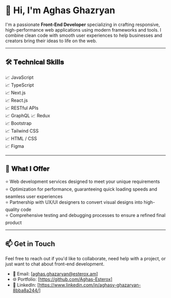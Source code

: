 # 👋 Hi, I'm Aghas Ghazryan

I'm a passionate **Front-End Developer** specializing in crafting responsive, high-performance web applications using modern frameworks and tools. I combine clean code with smooth user experiences to help businesses and creators bring their ideas to life on the web.

---

## 🛠 𝐓𝐞𝐜𝐡𝐧𝐢𝐜𝐚𝐥 𝐒𝐤𝐢𝐥𝐥𝐬

📈 JavaScript  
📈 TypeScript  
📈 Next.js  
📈 React.js  
📈 RESTful APIs  
📈 GraphQL 
📈 Redux  
📈 Bootstrap  
📈 Tailwind CSS  
📈 HTML / CSS  
📈 Figma

---

## 💼 𝐖𝐡𝐚𝐭 𝐈 𝐎𝐟𝐟𝐞𝐫

⭐️ Web development services designed to meet your unique requirements  
⭐️ Optimization for performance, guaranteeing quick loading speeds and seamless user experiences  
⭐️ Partnership with UX/UI designers to convert visual designs into high-quality code  
⭐️ Comprehensive testing and debugging processes to ensure a refined final product

---

## 📫 Get in Touch

Feel free to reach out if you'd like to collaborate, need help with a project, or just want to chat about front-end development.

- 📧 Email: [aghas.ghazaryan@esterox.am]
- 🌐 Portfolio: [https://github.com/Aghas-Esterox]
- 💼 LinkedIn: [https://www.linkedin.com/in/aghasy-ghazaryan-8bba8a244/]

